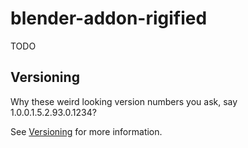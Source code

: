 # blender-addon-rigified

TODO


## Versioning

Why these weird looking version numbers you ask, say 1.0.0.1.5.2.93.0.1234?

See [Versioning](https://github.com/coldrye-solutions/blender-addons-commons/wiki/Versioning) for more information.
